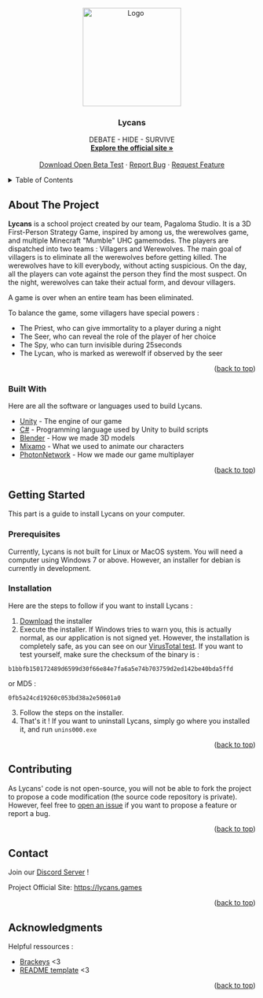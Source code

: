 <div id="top"></div>


<!-- PROJECT LOGO -->
<br />
<div align="center">
  <a href="https://github.com/Pagaloma-Studio/Open-Beta-Lycans">
    <img src="https://github.com/Pagaloma-Studio/Open-Beta-Lycans/blob/main/images/V7.png" alt="Logo" width="200" height="200">
  </a>

  <h3 align="center">Lycans</h3>

  <p align="center">
    DEBATE - HIDE - SURVIVE
    <br />
    <a href="https://lycans.games"><strong>Explore the official site »</strong></a>
    <br />
    <br />
    <a href="https://github.com/Pagaloma-Studio/Open-Beta-Lycans/blob/main/Lycans-beta-1-0-setup.exe?raw=true">Download Open Beta Test</a>
    ·
    <a href="https://github.com/Pagaloma-Studio/Open-Beta-Lycans/issues">Report Bug</a>
    ·
    <a href="https://github.com/Pagaloma-Studio/Open-Beta-Lycans/issues">Request Feature</a>
  </p>
</div>



<!-- TABLE OF CONTENTS -->
<details>
  <summary>Table of Contents</summary>
  <ol>
    <li>
      <a href="#about-the-project">About The Project</a>
      <ul>
        <li><a href="#built-with">Built With</a></li>
      </ul>
    </li>
    <li>
      <a href="#getting-started">Getting Started</a>
      <ul>
        <li><a href="#prerequisites">Prerequisites</a></li>
        <li><a href="#installation">Installation</a></li>
      </ul>
    </li>
    <li><a href="#contributing">Contributing</a></li>
    <li><a href="#contact">Contact</a></li>
    <li><a href="#acknowledgments">Acknowledgments</a></li>
  </ol>
</details>



<!-- ABOUT THE PROJECT -->
## About The Project

**Lycans** is a school project created by our team, Pagaloma Studio. It is a 3D First-Person Strategy Game, inspired by among us, the werewolves game, and multiple Minecraft "Mumble" UHC gamemodes. 
The players are dispatched into two teams : Villagers and Werewolves. The main goal of villagers is to eliminate all the werewolves before getting killed. The werewolves have to kill everybody, without acting suspicious.
On the day, all the players can vote against the person they find the most suspect. On the night, werewolves can take their actual form, and devour villagers.

A game is over when an entire team has been eliminated.

To balance the game, some villagers have special powers : 
- The Priest, who can give immortality to a player during a night
- The Seer, who can reveal the role of the player of her choice
- The Spy, who can turn invisible during 25seconds
- The Lycan, who is marked as werewolf if observed by the seer

<p align="right">(<a href="#top">back to top</a>)</p>



### Built With

Here are all the software or languages used to build Lycans.

* [Unity](https://unity.com/) - The engine of our game
* [C#](https://dotnet.microsoft.com/en-us/languages/csharp) - Programming language used by Unity to build scripts
* [Blender](https://www.blender.org/) - How we made 3D models
* [Mixamo](https://www.mixamo.com/) - What we used to animate our characters
* [PhotonNetwork](https://doc-api.photonengine.com/en/pun/v1/class_photon_network.html) - How we made our game multiplayer
<p align="right">(<a href="#top">back to top</a>)</p>



<!-- GETTING STARTED -->
## Getting Started

This part is a guide to install Lycans on your computer.

### Prerequisites

Currently, Lycans is not built for Linux or MacOS system. You will need a computer using Windows 7 or above. However, an installer for debian is currently in development. 

### Installation

Here are the steps to follow if you want to install Lycans :

1. [Download](https://github.com/Pagaloma-Studio/Open-Beta-Lycans/blob/main/Lycans-beta-1-0-setup.exe?raw=true) the installer
2. Execute the installer. If Windows tries to warn you, this is actually normal, as our application is not signed yet. However, the installation is completely safe, as you can see on our [VirusTotal test](https://www.virustotal.com/gui/file/b1bbfb150172489d6599d30f66e84e7fa6a5e74b703759d2ed142be40bda5ffd?nocache=1). If you want to test yourself, make sure the checksum of the binary is :
```
b1bbfb150172489d6599d30f66e84e7fa6a5e74b703759d2ed142be40bda5ffd
```
or MD5 :
```
0fb5a24cd19260c053bd38a2e50601a0
```
3. Follow the steps on the installer.
4. That's it ! If you want to uninstall Lycans, simply go where you installed it, and run `unins000.exe`

<p align="right">(<a href="#top">back to top</a>)</p>



<!-- CONTRIBUTING -->
## Contributing

As Lycans' code is not open-source, you will not be able to fork the project to propose a code modification (the source code repository is private). However, feel free to [open an issue](https://github.com/Pagaloma-Studio/Open-Beta-Lycans/issues) if you want to propose a feature or report a bug.
<p align="right">(<a href="#top">back to top</a>)</p>




<!-- CONTACT -->
## Contact

Join our [Discord Server](https://discord.gg/Ee4h6wZ3H3) !

Project Official Site: https://lycans.games

<p align="right">(<a href="#top">back to top</a>)</p>



<!-- ACKNOWLEDGMENTS -->
## Acknowledgments

Helpful ressources :

* [Brackeys](https://www.youtube.com/c/Brackeys) <3
* [README template](https://github.com/othneildrew/Best-README-Template) <3

<p align="right">(<a href="#top">back to top</a>)</p>

